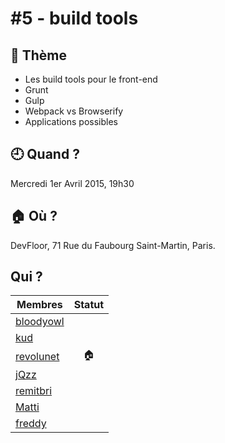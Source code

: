 # #5 - build tools

## 💬 Thème

- Les build tools pour le front-end
- Grunt
- Gulp
- Webpack vs Browserify
- Applications possibles

## 🕘 Quand ?

Mercredi 1er Avril 2015, 19h30

## 🏠 Où ?

DevFloor, 71 Rue du Faubourg Saint-Martin, Paris.

## Qui ?

Membres | Statut |
--------|:------:|
[bloodyowl](https://twitter.com/bloodyowl) |  |
[kud](https://twitter.com/_kud) |  |
[revolunet](https://twitter.com/revolunet) | 🏠 |
[jQzz](https://twitter.com/jQzzzz) |  |
[remitbri](https://twitter.com/remitbri) |  |
[Matti](https://twitter.com/matti_sg) |  |
[freddy](https://twitter.com/HarrisFreddy) |  |

